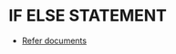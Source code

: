 # IF ELSE STATEMENT

- [Refer documents](https://docs.oracle.com/javase/tutorial/java/nutsandbolts/if.html)